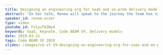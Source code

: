 ```yaml
---
title: Designing an engineering org for SaaS and on-prem delivery models
abstract: "In her talk, Renee will speak to the journey the team has taken over the past two years to tackle the systemic complexity presented by multiple deployment mechanisms, from first developing and operating a SaaS DNS platform, to later also releasing versioned software for on-prem usage of their DNS products."
speaker_id: renee-orser
type: video
youtube_id: FvlyuTkZWy4
keywords: SaaS, Keynote, Code BEAM SF, Delivery models
date: 2019-03-21
tags: Code BEAM SF 2019
slides: /images/cb-sf-19-designing-an-engineering-org-for-saas-and-on-prem-delivery-models-renee-orser.pdf
---
```


